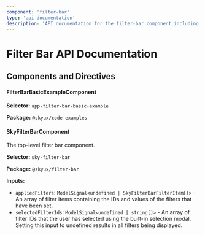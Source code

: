 ```yaml
---
component: 'filter-bar'
type: 'api-documentation'
description: 'API documentation for the filter-bar component including components, interfaces, and types.'
---
```


# Filter Bar API Documentation

## Components and Directives

#### FilterBarBasicExampleComponent

**Selector:** `app-filter-bar-basic-example`

**Package:** `@skyux/code-examples`

#### SkyFilterBarComponent

The top-level filter bar component.

**Selector:** `sky-filter-bar`

**Package:** `@skyux/filter-bar`

**Inputs:**

- `appliedFilters`: `ModelSignal<undefined | SkyFilterBarFilterItem[]>` - An array of filter items containing the IDs and values of the filters that have been set.
- `selectedFilterIds`: `ModelSignal<undefined | string[]>` - An array of filter IDs that the user has selected using the built-in selection modal. Setting this input to undefined results in all filters being displayed.